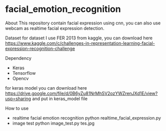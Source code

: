 # facial_emotion_recognition

About 
This repository contain facial expression using cnn, you can also use webcam as realtime facial expression detection. 

Dataset 
for dataset I use FER 2013 from kaggle, you can download here
https://www.kaggle.com/c/challenges-in-representation-learning-facial-expression-recognition-challenge 

Dependency 
- Keras
- Tensorflow
- Opencv

for keras model you can download here
https://drive.google.com/file/d/0B6yZu81NrMhSV2ozYWZrenJXd1E/view?usp=sharing 
and put in keras_model file

How to use
- realtime facial emotion recognition 
python realtime_facial_expression.py 
- image test 
python image_test.py tes.jpg

